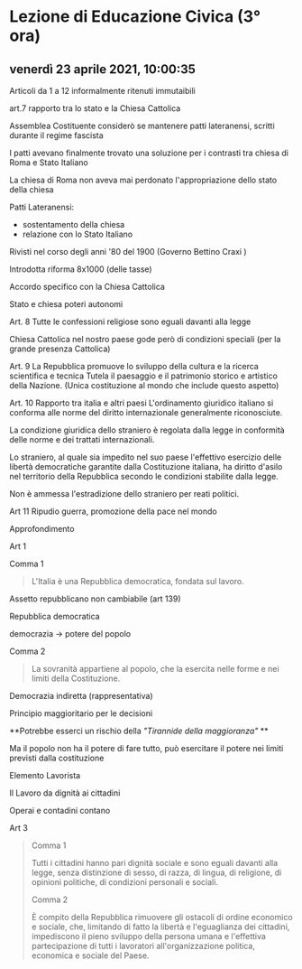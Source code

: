 # Lezione di Educazione Civica (3° ora)

## venerdì 23 aprile 2021, 10:00:35

Articoli da 1 a 12 informalmente ritenuti immutaibili

art.7 rapporto tra lo stato e la Chiesa Cattolica

Assemblea Costituente considerò se mantenere patti lateranensi, scritti durante il regime fascista

I patti avevano finalmente trovato una soluzione per i contrasti tra chiesa di Roma e Stato Italiano

La chiesa di Roma non aveva mai perdonato l'appropriazione dello stato della chiesa

Patti Lateranensi:

* sostentamento della chiesa
* relazione con lo Stato Italiano

Rivisti nel corso degli anni '80 del 1900 (Governo Bettino Craxi )

Introdotta riforma 8x1000 (delle tasse)

Accordo specifico con la Chiesa Cattolica

Stato e chiesa poteri autonomi

Art. 8 Tutte le confessioni religiose sono eguali davanti alla legge

Chiesa Cattolica nel nostro paese gode però di condizioni speciali (per la grande presenza Cattolica)

Art. 9 La Repubblica promuove lo sviluppo della cultura e la ricerca scientifica e tecnica Tutela il paesaggio e il patrimonio storico e artistico della Nazione. 
(Unica costituzione al mondo che include questo aspetto)

Art. 10 Rapporto tra italia e altri paesi
L'ordinamento giuridico italiano si conforma alle norme del diritto internazionale generalmente riconosciute.

La condizione giuridica dello straniero è regolata dalla legge in conformità delle norme e dei trattati internazionali.

Lo straniero, al quale sia impedito nel suo paese l'effettivo esercizio delle libertà democratiche garantite dalla Costituzione italiana, ha diritto d'asilo nel territorio della Repubblica secondo le condizioni stabilite dalla legge.

Non è ammessa l'estradizione dello straniero per reati politici. 

Art 11 Ripudio guerra, promozione della pace nel mondo





Approfondimento



Art 1

Comma 1

> L'Italia è una Repubblica democratica, fondata sul lavoro.

Assetto repubblicano non cambiabile (art 139)

Repubblica democratica

democrazia -> potere del popolo

Comma 2

> La sovranità appartiene al popolo, che la esercita nelle forme e nei limiti della Costituzione.



Democrazia indiretta (rappresentativa)

Principio maggioritario per le decisioni

**Potrebbe esserci un rischio della *"Tirannide della maggioranza"* **

Ma il popolo non ha il potere di fare tutto, può esercitare il potere nei limiti previsti dalla costituzione

Elemento Lavorista

Il Lavoro da dignità ai cittadini

Operai e contadini contano



Art 3

> Comma 1
>
> Tutti i cittadini hanno pari dignità sociale e sono eguali davanti alla legge, senza distinzione di sesso, di razza, di lingua, di religione, di opinioni politiche, di condizioni personali e sociali.
>
> Comma 2
>
> È compito della Repubblica rimuovere gli ostacoli di ordine economico e sociale, che, limitando di fatto la libertà e l'eguaglianza dei cittadini, impediscono il pieno sviluppo della persona umana e l'effettiva partecipazione di tutti i lavoratori all'organizzazione politica, economica e sociale del Paese.